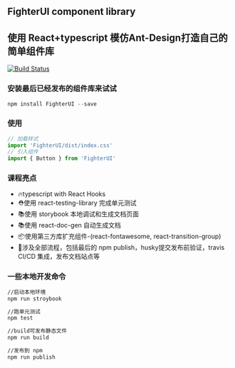 ## FighterUI component library
## 使用 React+typescript 模仿Ant-Design打造自己的简单组件库

[![Build Status](https://travis-ci.com/star2-lab/FighterUI.svg?branch=main)](https://travis-ci.com/star2-lab/FighterUI)


### 安装最后已经发布的组件库来试试

~~~javascript
npm install FighterUI --save
~~~

### 使用

~~~javascript
// 加载样式
import 'FighterUI/dist/index.css'
// 引入组件
import { Button } from 'FighterUI'
~~~

### 课程亮点

* 🔥typescript with React Hooks
* ⛑️使用 react-testing-library 完成单元测试
* 📚使用 storybook 本地调试和生成文档页面
* 📚使用 react-doc-gen 自动生成文档
* 📦使用第三方库扩充组件-(react-fontawesome, react-transition-group)
* 🎉涉及全部流程，包括最后的 npm publish，husky提交发布前验证，travis CI/CD 集成，发布文档站点等

### 一些本地开发命令

~~~bash
//启动本地环境
npm run stroybook

//跑单元测试
npm test

//build可发布静态文件
npm run build

//发布到 npm
npm run publish
~~~